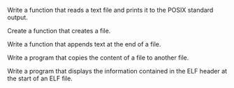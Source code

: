 Write a function that reads a text file and prints it to the POSIX standard output.


Create a function that creates a file.


Write a function that appends text at the end of a file.


Write a program that copies the content of a file to another file.


Write a program that displays the information contained in the ELF header at the start of an ELF file.


